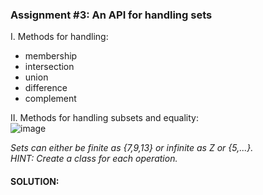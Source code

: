 ### Assignment #3: An API for handling sets

I. Methods for handling:
- membership
- intersection
- union
- difference
- complement

II. Methods for handling subsets and equality: <br>
![image](https://user-images.githubusercontent.com/16150075/45599320-9c8ffa00-b9e9-11e8-8fc8-cbcfeef17256.png)

_Sets can either be finite as {7,9,13} or infinite as Z or {5,...}.<br>
HINT: Create a class for each operation._

#### SOLUTION:
